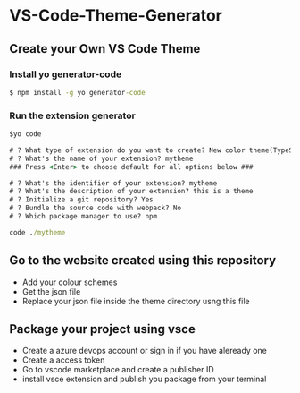 # VS-Code-Theme-Generator

## Create your Own VS Code Theme

### Install yo generator-code

```cmd
$ npm install -g yo generator-code
```

### Run the extension generator

```cmd
$yo code

# ? What type of extension do you want to create? New color theme(TypeScript)
# ? What's the name of your extension? mytheme
### Press <Enter> to choose default for all options below ###

# ? What's the identifier of your extension? mytheme
# ? What's the description of your extension? this is a theme
# ? Initialize a git repository? Yes
# ? Bundle the source code with webpack? No
# ? Which package manager to use? npm

code ./mytheme
```

## Go to the website created using this repository

* Add your colour schemes
* Get the json file
* Replace your json file inside the theme directory usng this file

## Package your project using vsce
* Create a azure devops account or sign in if you have aleready one
* Create a access token
* Go to vscode marketplace and create a publisher ID
* install vsce extension and publish you package from your terminal
